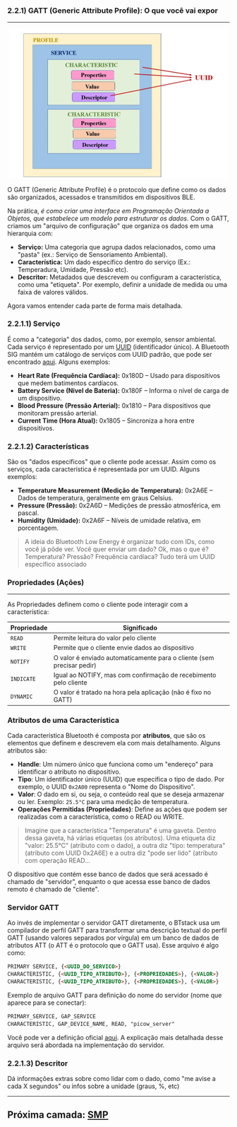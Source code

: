 
### 2.2.1) GATT (Generic Attribute Profile): O que você vai expor
---


<div align="center">
<img src="../../../images/gatt-general.webp" width="500" alt="Estrutura do GATT">
</div>



O GATT (Generic Attribute Profile) é o protocolo que define como os dados são organizados, acessados e transmitidos em dispositivos BLE. 

Na prática, _é como criar uma interface em Programação Orientada a Objetos, que estabelece um modelo para estruturar os dados._ Com o GATT, criamos um "arquivo de configuração" que organiza os dados em uma hierarquia com:

- **Serviço:** Uma categoria que agrupa dados relacionados, como uma "pasta" (ex.: Serviço de Sensoriamento Ambiental).
- **Característica:** Um dado específico dentro do serviço (Ex.: Temperadura, Umidade, Pressão etc).
- **Descritor:** Metadados que descrevem ou configuram a característica, como uma "etiqueta". Por exemplo, definir a unidade de medida ou uma faixa de valores válidos.

Agora vamos entender cada parte de forma mais detalhada.

### 2.2.1.1) Serviço
É como a "categoria" dos dados, como, por exemplo, sensor ambiental. Cada serviço é representado por um [UUID](https://en.wikipedia.org/wiki/Universally_unique_identifier) (identificador único). A Bluetooth SIG mantém um catálogo de serviços com UUID padrão, que pode ser encontrado [aqui](https://www.bluetooth.com/specifications/assigned-numbers/). Alguns exemplos:
- **Heart Rate (Frequência Cardíaca):** 0x180D – Usado para dispositivos que medem batimentos cardíacos.
- **Battery Service (Nível de Bateria):** 0x180F – Informa o nível de carga de um dispositivo.
- **Blood Pressure (Pressão Arterial):** 0x1810 – Para dispositivos que monitoram pressão arterial.
- **Current Time (Hora Atual):** 0x1805 – Sincroniza a hora entre dispositivos.









### 2.2.1.2) Características
São os "dados específicos" que o cliente pode acessar. Assim como os serviços, cada característica é representada por um UUID. Alguns exemplos:
  - **Temperature Measurement (Medição de Temperatura):** 0x2A6E – Dados de temperatura, geralmente em graus Celsius.
  - **Pressure (Pressão):** 0x2A6D – Medições de pressão atmosférica, em pascal.
  - **Humidity (Umidade):** 0x2A6F – Níveis de umidade relativa, em porcentagem.

  > A ideia do Bluetooth Low Energy é organizar tudo com IDs, como você já pôde ver. Você quer enviar um dado? Ok, mas o que é? Temperatura? Pressão? Frequência cardíaca? Tudo terá um UUID específico associado
  ### Propriedades (Ações)
  --- 
  As Propriedades definem como o cliente pode interagir com a característica:

| Propriedade | Significado                                                                 |
|-------------|------------------------------------------------------------------------------|
| `READ`      | Permite leitura do valor pelo cliente                                        |
| `WRITE`     | Permite que o cliente envie dados ao dispositivo                             |
| `NOTIFY`    | O valor é enviado automaticamente para o cliente (sem precisar pedir)        |
| `INDICATE`  | Igual ao NOTIFY, mas com confirmação de recebimento pelo cliente             |
| `DYNAMIC`   | O valor é tratado na hora pela aplicação (não é fixo no GATT)                |


  ### Atributos de uma Característica
Cada característica Bluetooth é composta por **atributos**, que são os elementos que definem e descrevem ela com mais detalhamento. Alguns atributos são:

- **Handle**: Um número único que funciona como um "endereço" para identificar o atributo no dispositivo.
- **Tipo**: Um identificador único (UUID) que especifica o tipo de dado. Por exemplo, o UUID `0x2A00` representa o "Nome do Dispositivo".
- **Valor**: O dado em si, ou seja, o conteúdo real que se deseja armazenar ou ler. Exemplo: `25.5°C` para uma medição de temperatura.
- **Operações Permitidas (Propriedades)**: Define as ações que podem ser realizadas com a característica, como o READ ou WRITE.

> Imagine que a característica "Temperatura" é uma gaveta. Dentro dessa gaveta, há várias etiquetas (os atributos). Uma etiqueta diz "valor: 25.5°C" (atributo com o dado), a outra diz "tipo: temperatura" (atributo com UUID 0x2A6E) e a outra diz "pode ser lido" (atributo com operação READ...

O dispositivo que contém esse banco de dados que será acessado é chamado de "servidor", enquanto o que acessa esse banco de dados remoto é chamado de "cliente".
  ### Servidor GATT
  Ao invés de implementar o servidor GATT diretamente, o BTstack usa um compilador de perfil GATT para transformar uma descrição textual do perfil GATT (usando valores separados por vírgula) em um banco de dados de atributos ATT (o ATT é o protocolo que o GATT usa). Esse arquivo é algo como: 
  ```md
  PRIMARY SERVICE, {<UUID_DO_SERVICO>}
  CHARACTERISTIC, {<UUID_TIPO_ATRIBUTO>}, {<PROPRIEDADES>}, {<VALOR>}
  CHARACTERISTIC, {<UUID_TIPO_ATRIBUTO>}, {<PROPRIEDADES>}, {<VALOR>}
  ```
  Exemplo de arquivo GATT para definição do nome do servidor (nome que aparece para se conectar):
  ```md
  PRIMARY_SERVICE, GAP_SERVICE
  CHARACTERISTIC, GAP_DEVICE_NAME, READ, "picow_server"
  ```

  Você pode ver a definição oficial [aqui](https://bluekitchen-gmbh.com/btstack/v1.0/profiles/#lst:GATTServerProfile). A explicação mais detalhada desse arquivo será abordada na implementação do servidor.

### 2.2.1.3) Descritor
Dá informações extras sobre como lidar com o dado, como "me avise a cada X segundos" ou infos sobre a unidade (graus, %, etc)

---
## Próxima camada: [SMP](./smp.md)
